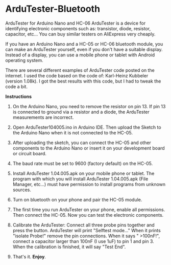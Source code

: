 # ArduTester-Bluetooth
 ArduTester for Arduino Nano and HC-06
ArduTester is a device for identifying electronic components such as: transistor, diode, resistor, capacitor, etc... You can buy similar testers on AliExpress very cheaply.

If you have an Arduino Nano and a HC-05 or HC-06 bluetooth module, you can make an ArduTester yourself, even if you don't have a suitable display. Instead of a display, you can use a mobile phone or tablet with Android operating system.

There are several different examples of ArduTester code posted on the internet. I used the code based on the code of: Karl-Heinz Kubbeler (version 1.08k). I got the best results with this code, but I had to tweak the code a bit.

**Instructions**

1. On the Arduino Nano, you need to remove the resistor on pin 13. If pin 13 is connected to ground via a resistor and a diode, the ArduTester measurements are incorrect.

2. Open ArduTester104005.ino in Arduino IDE. Then upload the Sketch to the Arduino Nano when it is not connected to the HC-05.

3. After uploading the sketch, you can connect the HC-05 and other components to the Arduino Nano or insert it on your development board or circuit board.

4. The baud rate must be set to 9600 (factory default) on the HC-05.

5. Install ArduTester 1.04.005.apk on your mobile phone or tablet. The program with which you will install ArduTester 1.04.005.apk (File Manager, etc...) must have permission to install programs from unknown sources.

6. Turn on bluetooth on your phone and pair the HC-05 module.

7. The first time you run ArduTester on your phone, enable all permissions. Then connect the HC-05. Now you can test the electronic components.

8. Calibrate the ArduTester: Connect all three probe pins together and press the button. ArduTester will print "Selftest mode..." When it prints "isolate Probe!" remove the pin connections. When it says " >100nF!", connect a capacitor larger than 100nF (I use 1uF) to pin 1 and pin 3. When the calibration is finished, it will say "Test End".

9. That's it. **Enjoy**.
